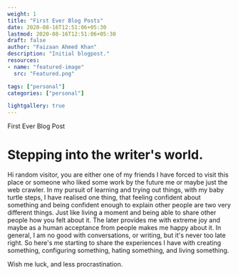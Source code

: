 ```yaml
---
weight: 1
title: "First Ever Blog Posts"
date: 2020-08-16T12:51:06+05:30
lastmod: 2020-08-16T12:51:06+05:30
draft: false
author: "Faizaan Ahmed Khan"
description: "Initial blogpost."
resources:
- name: "featured-image"
  src: "Featured.png"

tags: ["personal"]
categories: ["personal"]

lightgallery: true
---
```


First Ever Blog Post
<!--more-->

# Stepping into the writer's world.
Hi random visitor, you are either one of my friends I have forced to visit this place or someone who liked some work by the future me or maybe just the web crawler.
In my pursuit of learning and trying out things, with my baby turtle steps, I have realised one thing, that feeling confident about something and being confident enough to explain other people are two very different things. Just like living a moment and being able to share other people how you felt about it. The later provides me with extreme joy and maybe as a human acceptance from people makes me happy about it. In general, I am no good with conversations, or writing, but it's never too late right. So here's me starting to share the experiences I have with creating something, configuring something, hating something, and living something.

Wish me luck, and less procrastination.
